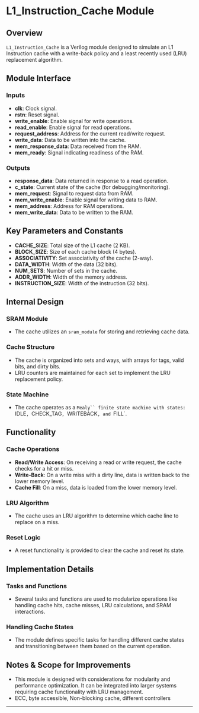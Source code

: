 # L1_Instruction_Cache Module

## Overview
`L1_Instruction_Cache` is a Verilog module designed to simulate an L1 Instruction cache with a write-back policy and a least recently used (LRU) replacement algorithm.

## Module Interface

### Inputs
- **clk**: Clock signal.
- **rstn**: Reset signal.
- **write_enable**: Enable signal for write operations.
- **read_enable**: Enable signal for read operations.
- **request_address**: Address for the current read/write request.
- **write_data**: Data to be written into the cache.
- **mem_response_data**: Data received from the RAM.
- **mem_ready**: Signal indicating readiness of the RAM.

### Outputs
- **response_data**: Data returned in response to a read operation.
- **c_state**: Current state of the cache (for debugging/monitoring).
- **mem_request**: Signal to request data from RAM.
- **mem_write_enable**: Enable signal for writing data to RAM.
- **mem_address**: Address for RAM operations.
- **mem_write_data**: Data to be written to the RAM.

## Key Parameters and Constants
- **CACHE_SIZE**: Total size of the L1 cache (2 KB).
- **BLOCK_SIZE**: Size of each cache block (4 bytes).
- **ASSOCIATIVITY**: Set associativity of the cache (2-way).
- **DATA_WIDTH**: Width of the data (32 bits).
- **NUM_SETS**: Number of sets in the cache.
- **ADDR_WIDTH**: Width of the memory address.
- **INSTRUCTION_SIZE**: Width of the instruction (32 bits).
  
## Internal Design

### SRAM Module
- The cache utilizes an `sram_module` for storing and retrieving cache data.

### Cache Structure
- The cache is organized into sets and ways, with arrays for tags, valid bits, and dirty bits.
- LRU counters are maintained for each set to implement the LRU replacement policy.

### State Machine
- The cache operates as a `Mealy`` finite state machine with states: `IDLE`, `CHECK_TAG`, `WRITEBACK`, and `FILL`.

## Functionality

### Cache Operations
- **Read/Write Access**: On receiving a read or write request, the cache checks for a hit or miss.
- **Write-Back**: On a write miss with a dirty line, data is written back to the lower memory level.
- **Cache Fill**: On a miss, data is loaded from the lower memory level.

### LRU Algorithm
- The cache uses an LRU algorithm to determine which cache line to replace on a miss.

### Reset Logic
- A reset functionality is provided to clear the cache and reset its state.

## Implementation Details

### Tasks and Functions
- Several tasks and functions are used to modularize operations like handling cache hits, cache misses, LRU calculations, and SRAM interactions.

### Handling Cache States
- The module defines specific tasks for handling different cache states and transitioning between them based on the current operation.

## Notes & Scope for Improvements
- This module is designed with considerations for modularity and performance optimization. It can be integrated into larger systems requiring cache functionality with LRU management.
- ECC, byte accessible, Non-blocking cache, different controllers 


---
